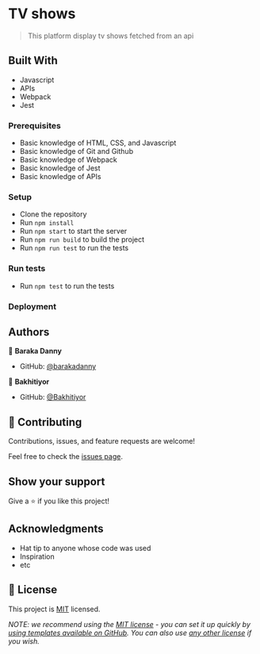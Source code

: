 # TV shows

> This platform display tv shows fetched from an api

## Built With

- Javascript
- APIs
- Webpack
- Jest

### Prerequisites

- Basic knowledge of HTML, CSS, and Javascript
- Basic knowledge of Git and Github
- Basic knowledge of Webpack
- Basic knowledge of Jest
- Basic knowledge of APIs

### Setup

- Clone the repository
- Run `npm install`
- Run `npm start` to start the server
- Run `npm run build` to build the project
- Run `npm run test` to run the tests

### Run tests

- Run `npm test` to run the tests

### Deployment

## Authors

👤 **Baraka Danny**

- GitHub: [@barakadanny](https://github.com/barakadanny)

👤 **Bakhitiyor**

- GitHub: [@Bakhitiyor](https://github.com/username-forGithub)

## 🤝 Contributing

Contributions, issues, and feature requests are welcome!

Feel free to check the [issues page](../../issues/).

## Show your support

Give a ⭐️ if you like this project!

## Acknowledgments

- Hat tip to anyone whose code was used
- Inspiration
- etc

## 📝 License

This project is [MIT](./LICENSE) licensed.

_NOTE: we recommend using the [MIT license](https://choosealicense.com/licenses/mit/) - you can set it up quickly by [using templates available on GitHub](https://docs.github.com/en/communities/setting-up-your-project-for-healthy-contributions/adding-a-license-to-a-repository). You can also use [any other license](https://choosealicense.com/licenses/) if you wish._
